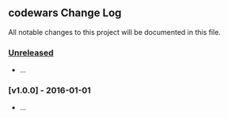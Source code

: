 ## codewars Change Log

All notable changes to this project will be documented in this file.

### [Unreleased][unreleased]

- ...

### [v1.0.0] - 2016-01-01

- ...

[unreleased]: https://github.com//codewars/compare/v1.0.0...HEAD
[v0.0.1]: https://github.com//codewars/compare/v0.0.0...v1.0.0
